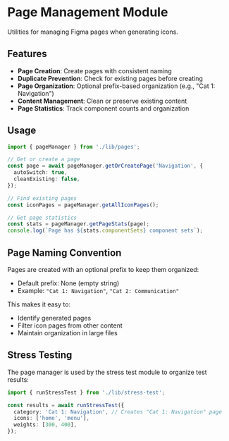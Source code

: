 # Page Management Module

Utilities for managing Figma pages when generating icons.

## Features

- **Page Creation**: Create pages with consistent naming
- **Duplicate Prevention**: Check for existing pages before creating
- **Page Organization**: Optional prefix-based organization (e.g., "Cat 1: Navigation")
- **Content Management**: Clean or preserve existing content
- **Page Statistics**: Track component counts and organization

## Usage

```typescript
import { pageManager } from './lib/pages';

// Get or create a page
const page = await pageManager.getOrCreatePage('Navigation', {
  autoSwitch: true,
  cleanExisting: false,
});

// Find existing pages
const iconPages = pageManager.getAllIconPages();

// Get page statistics
const stats = pageManager.getPageStats(page);
console.log(`Page has ${stats.componentSets} component sets`);
```

## Page Naming Convention

Pages are created with an optional prefix to keep them organized:

- Default prefix: None (empty string)
- Example: `"Cat 1: Navigation"`, `"Cat 2: Communication"`

This makes it easy to:

- Identify generated pages
- Filter icon pages from other content
- Maintain organization in large files

## Stress Testing

The page manager is used by the stress test module to organize test results:

```typescript
import { runStressTest } from './lib/stress-test';

const results = await runStressTest({
  category: 'Cat 1: Navigation', // Creates "Cat 1: Navigation" page
  icons: ['home', 'menu'],
  weights: [300, 400],
});
```
